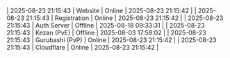 | 2025-08-23 21:15:43 | Website | Online | 2025-08-23 21:15:42 |
| 2025-08-23 21:15:43 | Registration | Online | 2025-08-23 21:15:42 |
| 2025-08-23 21:15:43 | Auth Server | Offline | 2025-08-18 09:33:31 |
| 2025-08-23 21:15:43 | Kezan (PvE) | Offline | 2025-08-03 17:58:02 |
| 2025-08-23 21:15:43 | Gurubashi (PvP) | Online | 2025-08-23 21:15:42 |
| 2025-08-23 21:15:43 | Cloudflare | Online | 2025-08-23 21:15:42 |
